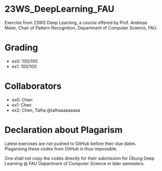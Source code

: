 # 23WS_DeepLearning_FAU
Exercise from 23WS Deep Learning, a course offered by Prof. Andreas Maier, Chair of Pattern Recognition, Department of Computer Science, FAU.

# Grading

- ex0: 100/100
- ex1: 100/100

# Collaborators

- ex0: Chen
- ex1: Chen
- ex2: Chen, Talha @talhaaaaaaaaa



# Declaration about Plagarism

Latest exercises are not pushed to GitHub before their due dates. Plagarising these codes from GitHub is thus impossible.

One shall not copy the codes directly for their submission for Übung Deep Learning @ FAU Department of Computer Science in later semesters.
